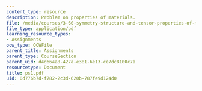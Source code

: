 ```yaml
---
content_type: resource
description: Problem on properties of materials.
file: /media/courses/3-60-symmetry-structure-and-tensor-properties-of-materials-fall-2005/0d776b7df7822c3d620b787fe9d124d0_ps1.pdf
file_type: application/pdf
learning_resource_types:
- Assignments
ocw_type: OCWFile
parent_title: Assignments
parent_type: CourseSection
parent_uid: d4d664a8-427a-e381-6e13-ce7dc8100c7a
resourcetype: Document
title: ps1.pdf
uid: 0d776b7d-f782-2c3d-620b-787fe9d124d0
---
```


